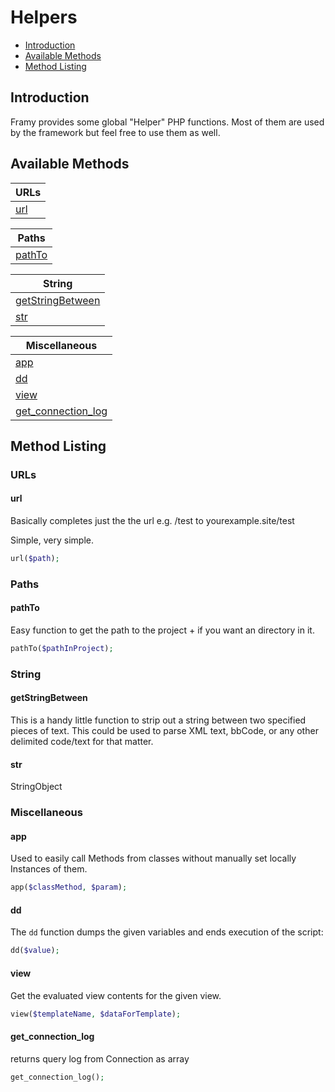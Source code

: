 # Helpers

 - [Introduction](#introduction)
 - [Available Methods](#available-methods)
 - [Method Listing](#method-listing)

## Introduction

Framy provides some global "Helper" PHP functions. Most of them are used by the framework but feel free to use them as well. 

## Available Methods

| URLs |
|---|
| [url](#url) |

| Paths |
|---|
| [pathTo](#pathto) |

| String |
|---|
| [getStringBetween](#getstringbetween) |
| [str](#str)

| Miscellaneous |   
|---|
| [app](#app) |
| [dd](#dd) |
| [view](#view) |
| [get_connection_log](#get_connection_log)

## Method Listing
### URLs
#### url

Basically completes just the the url
e.g. /test to yourexample.site/test

Simple, very simple.

```php
url($path);
```
### Paths
#### pathTo

Easy function to get the path to the project + if you want an directory in it.

```php
pathTo($pathInProject);
```

### String
#### getStringBetween

This is a handy little function to strip out a string between
two specified pieces of text. This could be used to parse
XML text, bbCode, or any other delimited code/text for that matter.

#### str

StringObject

### Miscellaneous
#### app

Used to easily call Methods from classes without manually set locally Instances of them.

```php
app($classMethod, $param);
```

#### dd

The `dd` function dumps the given variables and ends execution of the script:

```php
dd($value);
``` 

#### view

Get the evaluated view contents for the given view.

```php
view($templateName, $dataForTemplate);
```

#### get_connection_log

returns query log from Connection as array

```php
get_connection_log();
```